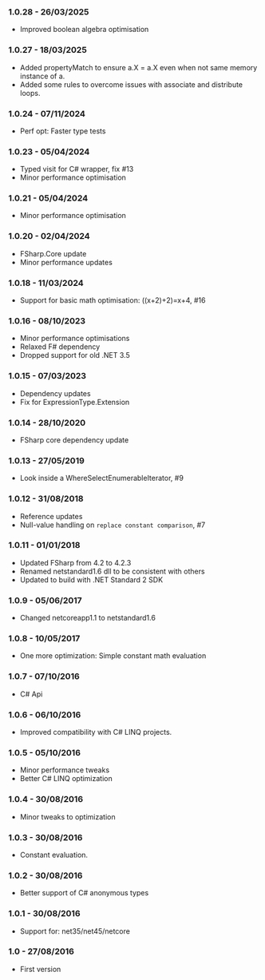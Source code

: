 ### 1.0.28 - 26/03/2025
* Improved boolean algebra optimisation

### 1.0.27 - 18/03/2025
* Added propertyMatch to ensure a.X = a.X even when not same memory instance of a.
* Added some rules to overcome issues with associate and distribute loops.

### 1.0.24 - 07/11/2024
* Perf opt: Faster type tests

### 1.0.23 - 05/04/2024
* Typed visit for C# wrapper, fix #13
* Minor performance optimisation

### 1.0.21 - 05/04/2024
* Minor performance optimisation

### 1.0.20 - 02/04/2024
* FSharp.Core update
* Minor performance updates

### 1.0.18 - 11/03/2024
* Support for basic math optimisation: ((x+2)+2)=x+4, #16

### 1.0.16 - 08/10/2023
* Minor performance optimisations
* Relaxed F# dependency
* Dropped support for old .NET 3.5

### 1.0.15 - 07/03/2023
* Dependency updates
* Fix for ExpressionType.Extension

### 1.0.14 - 28/10/2020
* FSharp core dependency update

### 1.0.13 - 27/05/2019
* Look inside a WhereSelectEnumerableIterator, #9

### 1.0.12 - 31/08/2018
* Reference updates
* Null-value handling on ``replace constant comparison``, #7

### 1.0.11 - 01/01/2018
* Updated FSharp from 4.2 to 4.2.3
* Renamed netstandard1.6 dll to be consistent with others
* Updated to build with .NET Standard 2 SDK

### 1.0.9 - 05/06/2017
* Changed netcoreapp1.1 to netstandard1.6

### 1.0.8 - 10/05/2017
* One more optimization: Simple constant math evaluation

### 1.0.7 - 07/10/2016
* C# Api

### 1.0.6 - 06/10/2016
* Improved compatibility with C# LINQ projects.

### 1.0.5 - 05/10/2016
* Minor performance tweaks
* Better C# LINQ optimization

### 1.0.4 - 30/08/2016
* Minor tweaks to optimization

### 1.0.3 - 30/08/2016
* Constant evaluation.

### 1.0.2 - 30/08/2016
* Better support of C# anonymous types

### 1.0.1 - 30/08/2016
* Support for: net35/net45/netcore

### 1.0 - 27/08/2016
* First version
